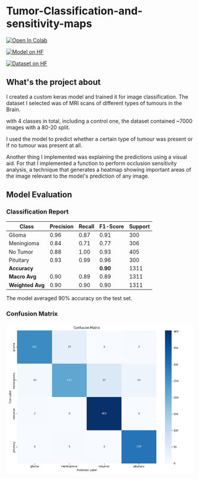 # Tumor-Classification-and-sensitivity-maps
[![Open In Colab](https://colab.research.google.com/assets/colab-badge.svg)](https://colab.research.google.com/drive/1SfK9d2In3JHDvyXH4jpwznVGEG_wXRuQ?usp=sharing)

[![Model on HF](https://huggingface.co/datasets/huggingface/badges/resolve/main/model-on-hf-md.svg)](https://huggingface.co/Kaynaaf/BrainMRI-Classifier)

[![Dataset on HF](https://huggingface.co/datasets/huggingface/badges/resolve/main/dataset-on-hf-md.svg)](https://huggingface.co/datasets/Kaynaaf/Brain-Tumour-MRI)




## What's the project about

I created a custom keras model and trained it for image classification. The dataset I selected was of MRI scans of different types of tumours in the Brain.

with 4 classes in total, including a control one, the dataset contained ~7000 images with a 80-20 split.

I used the model to predict whether a certain type of tumour was present or if no tumour was present at all.

Another thing I implemented was explaining the predictions using a visual aid.
For that I implemented a function to perform occlusion sensitivity analysis, a technique that generates a heatmap showing important areas of the image relevant to the model's prediction of any image.


## Model Evaluation

### Classification Report

| Class       | Precision | Recall | F1-Score | Support |
|-------------|-----------|--------|----------|---------|
| Glioma      | 0.96      | 0.87   | 0.91     | 300     |
| Meningioma  | 0.84      | 0.71   | 0.77     | 306     |
| No Tumor    | 0.88      | 1.00   | 0.93     | 405     |
| Pituitary   | 0.93      | 0.99   | 0.96     | 300     |
| **Accuracy**|           |        | **0.90** | 1311    |
| **Macro Avg** | 0.90    | 0.89   | 0.89     | 1311    |
| **Weighted Avg** | 0.90 | 0.90   | 0.90     | 1311    |

The model averaged 90% accuracy on the test set.

### Confusion Matrix
![Confusion matrix](/results/cm.png)
